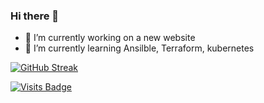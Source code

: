 ### Hi there 👋

- 🔭 I’m currently working on a new website
- 🌱 I’m currently learning Ansilble, Terraform, kubernetes

[![GitHub Streak](https://github-readme-streak-stats-eight.vercel.app?user=markdarwin)](https://git.io/streak-stats)

[![Visits Badge](https://badges.pufler.dev/visits/MarkDarwin/MarkDarwin)](https://markdarwin.com)



<!--
**MarkDarwin/markdarwin** is a ✨ _special_ ✨ repository because its `README.md` (this file) appears on your GitHub profile.

Here are some ideas to get you started:

- 🔭 I’m currently working on ...
- 🌱 I’m currently learning ...
- 👯 I’m looking to collaborate on ...
- 🤔 I’m looking for help with ...
- 💬 Ask me about ...
- 📫 How to reach me: ...
- 😄 Pronouns: ...
- ⚡ Fun fact: ...
-->
